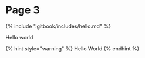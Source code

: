 # Page 3

{% include ".gitbook/includes/hello.md" %}

Hello world

{% hint style="warning" %}
Hello World
{% endhint %}
